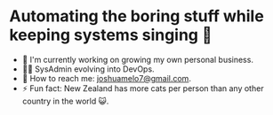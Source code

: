 # Automating the boring stuff while keeping systems singing 🚀

- 🏢 I'm currently working on growing my own personal business.
- 👨‍💻 SysAdmin evolving into DevOps.
- 📧 How to reach me: joshuamelo7@gmail.com.
- ⚡ Fun fact: New Zealand has more cats per person than any other country in the world 😺.

<!--
**VintageGrails/VintageGrails** is a ✨ _special_ ✨ repository because its `README.md` (this file) appears on your GitHub profile.
